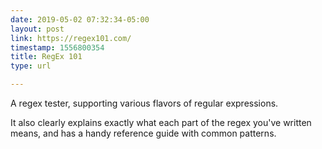 ```yaml
---
date: 2019-05-02 07:32:34-05:00
layout: post
link: https://regex101.com/
timestamp: 1556800354
title: RegEx 101
type: url

---
```

A regex tester, supporting various flavors of regular expressions.

It also clearly explains exactly what each part of the regex you've written means, and has a handy reference guide with common patterns.